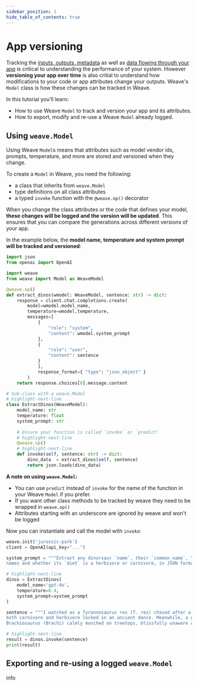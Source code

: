```yaml
---
sidebar_position: 1
hide_table_of_contents: true
---
```


# App versioning

Tracking the [inputs, outputs, metadata](/tutorial-tracing_1) as well as [data flowing through your app](/tutorial-tracing_2) is critical to understanding the performance of your system. However **versioning your app over time** is also critial to understand how modifications to your code or app attributes change your outputs. Weave's `Model` class is how these changes can be tracked in Weave. 


In this tutorial you'll learn:

- How to use Weave `Model` to track and version your app and its attributes.
- How to export, modify and re-use a Weave `Model` already logged.

## Using `weave.Model`

Using Weave `Model`s means that attributes such as model vendor ids, prompts, temperature, and more are stored and versioned when they change.

To create a `Model` in Weave, you need the following:

- a class that inherits from `weave.Model`
- type definitions on all class attributes
- a typed `invoke` function with the `@weave.op()` decorator

When you change the class attributes or the code that defines your model, **these changes will be logged and the version will be updated**. This ensures that you can compare the generations across different versions of your app.

In the example below, the **model name, temperature and system prompt will be tracked and versioned**:

```python
import json
from openai import OpenAI

import weave
from weave import Model as WeaveModel

@weave.op()
def extract_dinos(wmodel: WeaveModel, sentence: str) -> dict:
    response = client.chat.completions.create(
        model=wmodel.model_name,
        temperature=wmodel.temperature,
        messages=[
            {
                "role": "system",
                "content": wmodel.system_prompt
            },
            {
                "role": "user",
                "content": sentence
            }
            ],
            response_format={ "type": "json_object" }
        )
    return response.choices[0].message.content

# Sub-class with a weave.Model
# highlight-next-line
class ExtractDinos(WeaveModel):
    model_name: str
    temperature: float
    system_prompt: str
    
    # Ensure your function is called `invoke` or `predict`
    # highlight-next-line
    @weave.op()
    # highlight-next-line
    def invoke(self, sentence: str) -> dict:
        dino_data  = extract_dinos(self, sentence)
        return json.loads(dino_data)
```

**A note on using `weave.Model`:**
- You can use `predict` instead of `invoke` for the name of the function in your Weave `Model` if you prefer.
- If you want other class methods to be tracked by weave they need to be wrapped in `weave.op()`
- Attributes starting with an underscore are ignored by weave and won't be logged


Now you can instantiate and call the model with `invoke`:

```python
weave.init('jurassic-park')
client = OpenAI(api_key="...")

system_prompt = """Extract any dinorsaur `name`, their `common_name`, \
names and whether its `diet` is a herbivore or carnivore, in JSON format."""

# highlight-next-line
dinos = ExtractDinos(
    model_name='gpt-4o',
    temperature=0.4,
    system_prompt=system_prompt
)

sentence = """I watched as a Tyrannosaurus rex (T. rex) chased after a Triceratops (Trike), \
both carnivore and herbivore locked in an ancient dance. Meanwhile, a gentle giant \
Brachiosaurus (Brachi) calmly munched on treetops, blissfully unaware of the chaos below."""

# highlight-next-line
result = dinos.invoke(sentence)
print(result)
```

## Exporting and re-using a logged `weave.Model`

info
